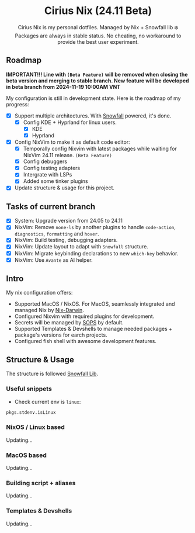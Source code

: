 <div align="center">

# Cirius Nix (24.11 Beta)

Cirius Nix is my personal dotfiles. Managed by Nix + Snowfall lib ❄️<br>
Packages are always in stable status. No cheating, no workaround to provide the
best user experiment.

</div>

## Roadmap

<b>IMPORTANT!!! Line with `(Beta Feature)` will be removed when closing the beta
version and merging to stable branch. New feature will be developed in beta
branch from 2024-11-19 10:00AM VNT</b>

My configuration is still in development state. Here is the roadmap of my
progress:

- [x] Support multiple architectures. With [Snowfall](https://snowfall.org)
      powered, it's done.
  - [x] Config KDE + Hyprland for linux users.
    - [x] KDE
    - [x] Hyprland
- [x] Config NixVim to make it as default code editor:
  - [x] Temporally config Nixvim with latest packages while waiting for NixVim
        24.11 release. `(Beta Feature)`
  - [x] Config debuggers
  - [x] Config testing adapters
  - [x] Intergrate with LSPs
  - [x] Added some tinker plugins
- [x] Update structure & usage for this project.

## Tasks of current branch

- [x] System: Upgrade version from 24.05 to 24.11
- [x] NixVim: Remove `none-ls` by another plugins to handle `code-action`,
      `diagnostics`, `formatting` and `hover`.
- [x] NixVim: Build testing, debugging adapters.
- [x] NixVim: Update layout to adapt with `Snowfall` structure.
- [x] NixVim: Migrate keybinding declarations to new `which-key` behavior.
- [x] NixVim: Use `Avante` as AI helper.

## Intro

My nix configuration offers:<br>

- Supported MacOS / NixOS. For MacOS, seamlessly integrated and managed Nix by
  [Nix-Darwin](https://github.com/LnL7/nix-darwin).
- Configured Nixvim with required plugins for development.
- Secrets will be managed by [SOPS](https://github.com/Mic92/sops-nix) by
  default.
- Supported Templates & Devshells to manage needed packages + package's versions
  for earch projects.
- Configured fish shell with awesome development features.

## Structure & Usage

The structure is followed
[Snowfall Lib](https://github.com/snowfallorg/lib).<br>

### Useful snippets

- Check current env is `linux`:

```nix
pkgs.stdenv.isLinux
```

### NixOS / Linux based

Updating...

### MacOS based

Updating...

### Building script + aliases

Updating...

### Templates & Devshells

Updating...
